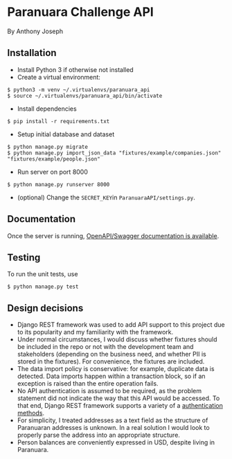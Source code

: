 # Paranuara Challenge API
By Anthony Joseph

## Installation
* Install Python 3 if otherwise not installed
* Create a virtual environment:
```console
$ python3 -m venv ~/.virtualenvs/paranuara_api
$ source ~/.virtualenvs/paranuara_api/bin/activate
``` 
* Install dependencies
```console
$ pip install -r requirements.txt
``` 
* Setup initial database and dataset
```console
$ python manage.py migrate
$ python manage.py import_json_data "fixtures/example/companies.json" "fixtures/example/people.json"
``` 
* Run server on port 8000
```console
$ python manage.py runserver 8000
``` 
* (optional) Change the `SECRET_KEY`in `ParanuaraAPI/settings.py`.

## Documentation

Once the server is running, [OpenAPI/Swagger documentation is available](www.tbd.com).

## Testing
 To run the unit tests, use 
```console
$ python manage.py test
``` 

## Design decisions
* Django REST framework was used to add API support to this project due to its popularity and my familiarity with the framework.
* Under normal circumstances, I would discuss whether fixtures should be included in the repo or not with the development team and stakeholders (depending on the business need, and whether PII is stored in the fixtures). For convenience, the fixtures are included.
* The data import policy is conservative: for example, duplicate data is detected. Data imports happen within a transaction block, so if an exception is raised than the entire operation fails.
* No API authentication is assumed to be  required, as the problem statement did not indicate the way that this API would be accessed. To that end, Django REST framework supports a variety of a [authentication methods](https://www.django-rest-framework.org/api-guide/authentication/).
* For simplicity, I treated addresses as a text field as the structure of Paranuaran addresses is unknown. In a real solution I would look to properly parse the address into an appropriate structure.
* Person balances are conveniently expressed in USD, despite living in Paranuara.